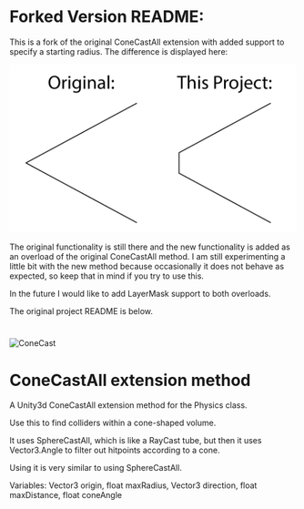 # Forked Version README:
This is a fork of the original ConeCastAll extension with added support to specify a starting radius. The difference is displayed here:

![ConeCast Difference](Comparison.png)

The original functionality is still there and the new functionality is added as an overload of the original ConeCastAll method. I am still experimenting a little bit with the new method because occasionally it does not behave as expected, so keep that in mind if you try to use this.

In the future I would like to add LayerMask support to both overloads.

The original project README is below.

#   

![ConeCast](ConeCast.gif)
# ConeCastAll extension method
A Unity3d ConeCastAll extension method for the Physics class.

Use this to find colliders within a cone-shaped volume.

It uses SphereCastAll, which is like a RayCast tube, but then it uses Vector3.Angle to filter out hitpoints according to a cone.

Using it is very similar to using SphereCastAll.

Variables:
  Vector3 origin,
  float maxRadius,
  Vector3 direction,
  float maxDistance,
  float coneAngle
